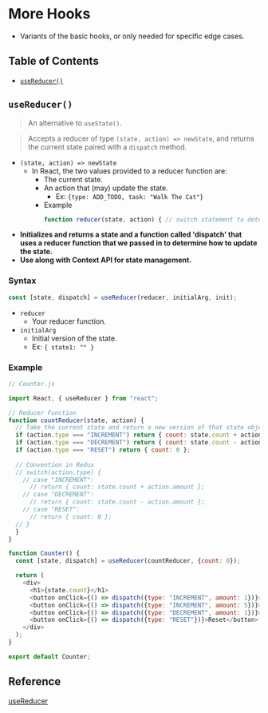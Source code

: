 # More Hooks
- Variants of the basic hooks, or only needed for specific edge cases.

## Table of Contents
- [`useReducer()`](#userreducer)

## `useReducer()`
> An alternative to `useState()`.

> Accepts a reducer of type `(state, action) => newState`, and returns the current state paired with a `dispatch` method.
  - `(state, action) => newState`
    - In React, the two values provided to a reducer function are:
      - The current state.
      - An action that (may) update the state.
        - Ex: `{type: ADD_TODO, task: "Walk The Cat"}`
      - Example
        ```js
        function reducer(state, action) { // switch statement to determine "how" to update the state }
        ```
- **Initializes and returns a state and a function called 'dispatch' that uses a reducer function that we passed in to determine how to update the state.**
- **Use along with Context API for state management.**

### Syntax
```js
const [state, dispatch] = useReducer(reducer, initialArg, init);
```
- `reducer`
  - Your reducer function.
- `initialArg`
  - Initial version of the state.
  - Ex: `{ state1: "" }`
### Example
```js
// Counter.js

import React, { useReducer } from "react";

// Reducer Function
function countReducer(state, action) {
  // Take the current state and return a new version of that state object based off of the action that has been passed in.
  if (action.type === "INCREMENT") return { count: state.count + action.amount };
  if (action.type === "DECREMENT") return { count: state.count - action.amount };
  if (action.type === "RESET") return { count: 0 };
  
  // Convention in Redux
  // switch(action.type) {
    // case "INCREMENT":
      // return { count: state.count + action.amount };
    // case "DECREMENT":
      // return { count: state.count - action.amount };
    // case "RESET":
      // return { count: 0 };
  // }
  }
}

function Counter() {
  const [state, dispatch] = useReducer(countReducer, {count: 0});

  return (
    <div>
      <h1>{state.count}</h1>
      <button onClick={() => dispatch({type: "INCREMENT", amount: 1})}>Add 1</button>
      <button onClick={() => dispatch({type: "INCREMENT", amount: 5})}>Add 5</button>
      <button onClick={() => dispatch({type: "DECREMENT", amount: 1})}>Subtract 1</button>
      <button onClick={() => dispatch({type: "RESET"})}>Reset</button>
    </div>
  );
}

export default Counter;
```

## Reference
[useReducer](https://reactjs.org/docs/hooks-reference.html#usereducer)
